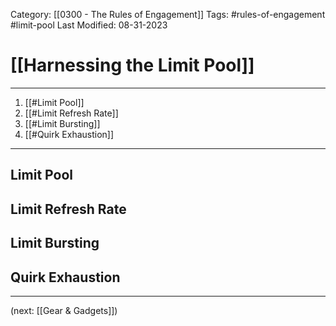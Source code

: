 Category: [[0300 - The Rules of Engagement]]
Tags: #rules-of-engagement #limit-pool 
Last Modified: 08-31-2023

# [[Harnessing the Limit Pool]]

****

1. [[#Limit Pool]]
2. [[#Limit Refresh Rate]]
3. [[#Limit Bursting]]
4. [[#Quirk Exhaustion]]

****

## Limit Pool

## Limit Refresh Rate

## Limit Bursting

## Quirk Exhaustion

****

(next: [[Gear & Gadgets]])